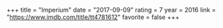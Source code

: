+++
title = "Imperium"
date = "2017-09-09"
rating = 7
year = 2016
link = "https://www.imdb.com/title/tt4781612"
favorite = false
+++
